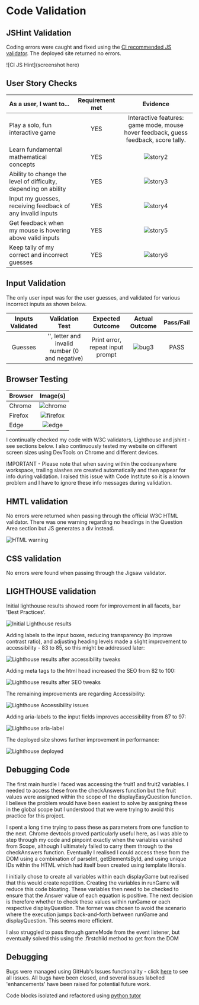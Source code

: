 # Code Validation

## JSHint Validation

Coding errors were caught and fixed using the [CI recommended JS validator](https://jshint.com/). The deployed site returned no errors.

![CI JS Hint](screenshot here)

## User Story Checks

| As a user, I want to... | Requirement met | Evidence |
| :---------------------- | :------------: | :-------: |
| Play a solo, fun interactive game | YES | Interactive features: game mode, mouse hover feedback, guess feedback, score tally. |
| Learn fundamental mathematical concepts | YES | ![story2](/docs/testing/user_stories/story2.png) |
| Ability to change the level of difficulty, depending on ability | YES | ![story3](/docs/testing/user_stories/story3.png) |
| Input my guesses, receiving feedback of any invalid inputs | YES | ![story4](/docs/testing/user_stories/story4.png) |
| Get feedback when my mouse is hovering above valid inputs | YES | ![story5](/docs/testing/user_stories/story5.png) |
| Keep tally of my correct and incorrect guesses | YES | ![story6](/docs/testing/user_stories/story6.png) |


## Input Validation

The only user input was for the user guesses, and validated for various incorrect inputs as shown below.

| Inputs Validated | Validation Test | Expected Outcome | Actual Outcome | Pass/Fail |
| :--------------: | :-------------: | :--------------: | :------------: | :-------: |
| Guesses | '', letter and invalid number (0 and negative) | Print error, repeat input prompt | ![bug3](/docs/testing/bugs/3fix_guess.png) | PASS |


## Browser Testing

| Browser | Image(s) |
| ------- | :------: |
| Chrome | ![chrome](docs/testing/browsers/chrome.png) |
| Firefox | ![firefox](docs/testing/browsers/firefox.png) |
| Edge | ![edge](docs/testing/browsers/edge.png) |


I continually checked my code with W3C validators, Lighthouse and jshint - see sections below. I also continuously tested my website on different screen sizes using DevTools on Chrome and different devices.

IMPORTANT - Please note that when saving within the codeanywhere workspace, trailing slashes are created automatically and then appear for info during validation. I raised this issue with Code Institute so it is a known problem and I have to ignore these info messages during validation.

## HMTL validation

No errors were returned when passing through the official W3C HTML validator. There was one warning regarding no headings in the Question Area section but JS generates a div instead.

![HTML warning](/docs/screenshots/html-warning.png)

## CSS validation

No errors were found when passing through the Jigsaw validator.

## LIGHTHOUSE validation

Initial lighthouse results showed room for improvement in all facets, bar 'Best Practices'.

![Initial Lighthouse results](/docs/testing/lighthouse/lighthouse-initial.png)

Adding labels to the input boxes, reducing transparency (to improve contrast ratio), and adjusting heading levels made a slight improvement to accessibility - 83 to 85, so this might be addressed later:

![Lighthouse results after accessibility tweaks](/docs/testing/lighthouse/lighthouse-labels-transparency-headings.png)

Adding meta tags to the html head increased the SEO from 82 to 100:

![Lighthouse results after SEO tweaks](/docs/testing/lighthouse/lighthouse-meta-tags.png)

The remaining improvements are regarding Accessibility:

![Lighthouse Accessibility issues](/docs/testing/lighthouse/lighthouse-accessibility.png)

Adding aria-labels to the input fields improves accessibility from 87 to 97:

![Lighthouse aria-label](/docs/testing/lighthouse/lighthouse-aria-label.png)

The deployed site shows further improvement in performance:

![Lighthouse deployed](/docs/testing/lighthouse/lighthouse-deployed.png)

## Debugging Code

The first main hurdle I faced was accessing the fruit1 and fruit2 variables. I needed to access these from the checkAnswers function but the fruit values were assigned within the scope of the displayEasyQuestion function. I believe the problem would have been easiest to solve by assigning these in the global scope but I understood that we were trying to avoid this practice for this project.

I spent a long time trying to pass these as parameters from one function to the next. Chrome devtools proved particularly useful here, as I was able to step through my code and pinpoint exactly when the variables vanished from Scope, although I ultimately failed to carry them through to the checkAnswers function. Eventually I realised I could access these from the DOM using a combination of parseInt, getElementsById, and using unique IDs within the HTML which had itself been created using template litorals.

I initially chose to create all variables within each displayGame but realised that this would create repetition. Creating the variables in runGame will reduce this code bloating. These variables then need to be checked to ensure that the Answer value of each equation is positive. The next decision is therefore whether to check these values within runGame or each respective displayQuestion. The former was chosen to avoid the scenario where the execution jumps back-and-forth between runGame and displayQuestion. This seems more efficient.

I also struggled to pass through gameMode from the event listener, but eventually solved this using the .firstchild method to get from the DOM

## Debugging

Bugs were managed using GitHub's Issues functionality - click [here](https://github.com/alanjameschapman/fruity-fun/issues?q=is%3Aissue+is%3Aclosed) to see all issues. All bugs have been closed, and several issues labelled 'enhancements' have been raised for potential future work.

Code blocks isolated and refactored using [python tutor](<https://pythontutor.com/>)